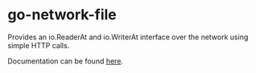 # go-network-file
Provides an io.ReaderAt and io.WriterAt interface over the network using simple HTTP calls.

Documentation can be found [here](https://godoc.org/github.com/vansante/go-network-file).